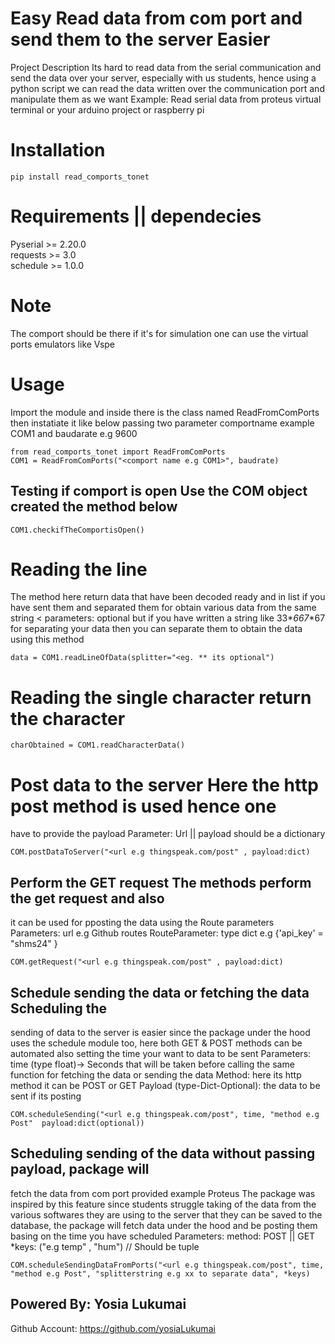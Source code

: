 Easy Read data from com port and send them to the server Easier
============
Project Description Its hard to read data from the serial communication
and send the data over your server, especially with us students, hence
using a python script we can read the data written over the
communication port and manipulate them as we want Example: Read serial
data from proteus virtual terminal or your arduino project or raspberry
pi

Installation
============

``` {.bash}
pip install read_comports_tonet
```

Requirements || dependecies 
==========

Pyserial >=  2.20.0 \
requests >= 3.0 \
schedule >= 1.0.0 

Note
====

The comport should be there if it\'s for simulation one can use the
virtual ports emulators like Vspe

Usage
=====

Import the module and inside there is the class named ReadFromComPorts
then instatiate it like below passing two parameter comportname example
COM1 and baudarate e.g 9600

``` {.bash}
from read_comports_tonet import ReadFromComPorts
COM1 = ReadFromComPorts("<comport name e.g COM1>", baudrate)
```

## Testing if comport is open Use the COM object created  the method below

``` {.bash}
COM1.checkifTheComportisOpen()
```

Reading the line
================

The method here return data that have been decoded ready and in list if
you have sent them and separated them for obtain various data from the
same string \< parameters: optional but if you have written a string
like 33\**667*\*67 for separating your data then you can separate them
to obtain the data using this method

``` {.bash}
data = COM1.readLineOfData(splitter="<eg. ** its optional")
```

Reading the single character return the character
============

``` {.bash}
charObtained = COM1.readCharacterData()
```

Post data to the server Here the http post method is used hence one
============ 
have to provide the payload Parameter: Url \|\| payload should be a
dictionary

``` {.bash}
COM.postDataToServer("<url e.g thingspeak.com/post" , payload:dict)
```

## Perform the GET request The methods perform the get request and also
it can be used for pposting the data using the Route parameters
Parameters: url e.g Github routes RouteParameter: type dict e.g
{\'api\_key\' = \"shms24\" }

``` {.bash}
COM.getRequest("<url e.g thingspeak.com/post" , payload:dict)
```

## Schedule sending the data or fetching the data Scheduling the
sending of data to the server is easier since the package under the hood
uses the schedule module too, here both GET & POST methods can be
automated also setting the time your want to data to be sent Parameters:
time (type float)-\> Seconds that will be taken before calling the same
function for fetching the data or sending the data Method: here its http
method it can be POST or GET Payload (type-Dict-Optional): the data to
be sent if its posting

``` {.bash}
COM.scheduleSending("<url e.g thingspeak.com/post", time, "method e.g Post"  payload:dict(optional))
```

## Scheduling sending of the data without passing payload, package will
fetch the data from com port provided example Proteus The package was
inspired by this feature since students struggle taking of the data from
the various softwares they are using to the server that they can be
saved to the database, the package will fetch data under the hood and be
posting them basing on the time you have scheduled Parameters: method:
POST \|\| GET \*keys: (\"e.g temp\" , \"hum\") // Should be tuple

``` {.bash}
COM.scheduleSendingDataFromPorts("<url e.g thingspeak.com/post", time, "method e.g Post", "splitterstring e.g xx to separate data", *keys)
```

## Powered By: Yosia Lukumai

Github Account: <https://github.com/yosiaLukumai>
